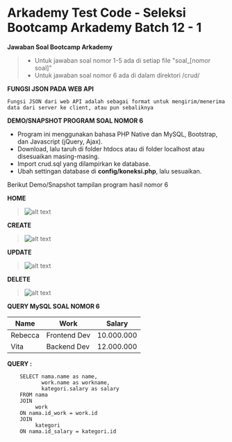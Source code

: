 # Arkademy Test Code - Seleksi Bootcamp Arkademy Batch 12 - 1
**Jawaban Soal Bootcamp Arkademy**
 
 >- Untuk jawaban soal nomor 1-5 ada di setiap file "soal_[nomor soal]" 
 >- Untuk jawaban soal nomor 6 ada di dalam direktori /crud/
 
**FUNGSI JSON PADA WEB API**

 ```Fungsi JSON dari web API adalah sebagai format untuk mengirim/menerima data dari server ke client, atau pun sebaliknya```
 
**DEMO/SNAPSHOT PROGRAM SOAL NOMOR 6**

- Program ini menggunakan bahasa PHP Native dan MySQL, Bootstrap, dan Javascript (jQuery, Ajax).
- Download, lalu taruh di folder htdocs atau di folder localhost atau disesuaikan masing-masing.
- Import crud.sql yang dilampirkan ke database.
- Ubah settingan database di **config/koneksi.php**, lalu sesuaikan.

 Berikut Demo/Snapshot tampilan program hasil nomor 6
 
 **HOME**
  >![alt text](https://github.com/goodguydul/arkademy/blob/master/crud/docs/Screenshot_1.png)
  
 **CREATE**
  >![alt text](https://github.com/goodguydul/arkademy/blob/master/crud/docs/Screenshot_2.png)
  
 **UPDATE**
  >![alt text](https://github.com/goodguydul/arkademy/blob/master/crud/docs/Screenshot_3.png)
  
 **DELETE**
  >![alt text](https://github.com/goodguydul/arkademy/blob/master/crud/docs/Screenshot_4.png)
  
**QUERY MySQL SOAL NOMOR 6**

 |  Name   |     Work     |   Salary   |
 |---------|--------------|------------|
 | Rebecca | Frontend Dev | 10.000.000 |
 |  Vita   | Backend Dev  | 12.000.000 |

**QUERY :**
 
  ``` 
      SELECT nama.name as name, 
             work.name as workname,
             kategori.salary as salary 
      FROM nama 
      JOIN
           work 
      ON nama.id_work = work.id 
      JOIN 
           kategori 
      ON nama.id_salary = kategori.id 
  ```





